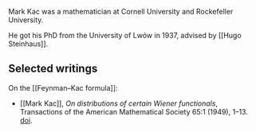 Mark Kac was a mathematician at Cornell University and Rockefeller University.

He got his PhD from the University of Lwów in 1937, advised by [[Hugo Steinhaus]].

## Selected writings

On the [[Feynman–Kac formula]]:

* [[Mark Kac]], _On distributions of certain Wiener functionals_, Transactions of the American Mathematical Society 65:1 (1949), 1–13.  [doi](http://dx.doi.org/10.1090/s0002-9947-1949-0027960-x).
